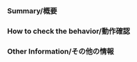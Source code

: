 
### Summary/概要

<!--
Provide a general description of the code changes in your pull request.
It's important to put information about why the changes must be merged especially,
or reviewers cannot evaluate correctly whether the changes make sense.

Also, you should put links related to the pull request,
such as GitHub issues, Jira issues, and documentation on Confluence, etc.

pull request のコード変更に関する情報を記述しましょう。
特に、なぜこの変更がマージされないといけないのか、という情報は重要です。
そうでないと、レビュアーはその変更が妥当なのかを正しく評価できません。
-->

### How to check the behavior/動作確認

<!--
Convince the reviewers by showing how did you make sure the changes work well.
It might be good to put a video if the changes are related to UI.

どのようにして動作確認をしたのかを示してレビュアーを納得させましょう。
UI に関わる変更であれば、動画をおくのも良いと思います。
-->

### Other Information/その他の情報

<!--
If there's anything else that's important and relevant to you pull request,
mention that information here.
This could include references, sequence diagrams, benchmarks, etc.

その他、この pull request に関わる重要な変更があれば、記述してください。
たとえば、参考資料、シーケンス図、ベンチマークの結果、などです。
-->
